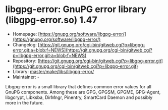 # libgpg-error: GnuPG error library (libgpg-error.so) 1.47
  - Homepage: [https://gnupg.org/software/libgpg-error/](https://gnupg.org/software/libgpg-error/)
  - Changelog: [https://git.gnupg.org/cgi-bin/gitweb.cgi?p=libgpg-error.git;a=blob;f=NEWS](https://git.gnupg.org/cgi-bin/gitweb.cgi?p=libgpg-error.git;a=blob;f=NEWS)
  - Repository: [https://git.gnupg.org/cgi-bin/gitweb.cgi?p=libgpg-error.git](https://git.gnupg.org/cgi-bin/gitweb.cgi?p=libgpg-error.git)
  - Library: [master/make/libs/libgpg-error/](https://github.com/Freetz-NG/freetz-ng/tree/master/make/libs/libgpg-error/)
  - Maintainer: -

Libgpg-error is a small library that defines common error values for all GnuPG components. Among these are GPG, GPGSM, GPGME, GPG-Agent, libgcrypt, Libksba, DirMngr, Pinentry, SmartCard Daemon and possibly more in the future.
